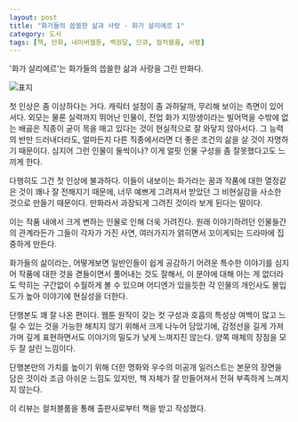 ```yaml
---
layout: post
title: "화가들의 씁쓸한 삶과 사랑 - 화가 살리에르 1"
category: 도서
tags: [책, 만화, 네이버웹툰, 백원달, 므큐, 컬처블룸, 서평]
---
```


'화가 살리에르'는
화가들의 씁쓸한 삶과 사랑을 그린 만화다.

![표지](/images/book/painter-salieri-1-comic-cook.jpg)

첫 인상은 좀 이상하다는 거다.
캐릭터 설정이 좀 과하달까, 무리해 보이는 측면이 있어서다.
외모는 물론 실력까지 뛰어난 인물이,
전업 화가 지망생이라는 빌어먹을 수밖에 없는 배곯은 직종이 굳이 목을 매고 있다는 것이
현실적으로 잘 와닿지 않아서다.
그 능력의 반만 드러내더라도, 얼마든지 다른 직종에서라면 더 좋은 조건의 삶을 살 것이 자명하기 때문이다.
심지어 그런 인물이 둘씩이나?
이게 얼핏 인물 구성을 좀 잘못했다고도 느끼게 한다.

다행히도 그건 첫 인상에 불과하다.
이들이 내보이는 화가라는 꿈과 작품에 대한 열정같은 것이 꽤나 잘 전해지기 때문에,
너무 예쁘게 그려져서 받았던 그 비현실감을 사소한 것으로 만들기 때문이다.
만화라서 과장되게 그려진 것이라 보게 된다는 말이다.

이는 작품 내에서 크게 변하는 인물로 인해 더욱 가려진다.
원래 이야기하려던 인물들간의 관계라든가
그들이 각자가 가진 사연,
여러가지가 얽히면서 꼬이게되는 드라마에 집중하게 만든다.

화가들의 삶이라는, 어떻게보면 일반인들이 쉽게 공감하기 어려운 특수한 이야기를
심지어 작품에 대한 것을 겯들이면서 풀어내는 것도 잘해서,
이 분야에 대해 아는 게 없더라도 막히는 구간없이 수월하게 볼 수 있으며
어디엔가 있을듯한 각 인물의 개인사도 몰입도가 높아 이야기에 현실성을 더한다.

단행본도 꽤 잘 나온 편이다.
웹툰 원작이 갖는 컷 구성과 호흡의 특성상 여백이 많고 느릴 수 있는 것을
가능한 해치지 않기 위해서 크게 나누어 담았기에,
감정선을 길게 가져가며 깊게 표현하면서도 이야기의 밀도가 낮게 느껴지진 않는다.
양쪽 매체의 장점을 모두 잘 살린 느낌이다.

단행본만의 가치를 높이기 위해 더한 명화와 우수의 미공개 일러스트는
본문의 장면을 담은 것이라 조금 아쉬운 느낌도 있지만,
책 자체가 잘 만들어져서 전혀 부족하게 느껴지지 않는다.



<div class="im im-info">
이 리뷰는 컬처블룸을 통해 출판사로부터 책을 받고 작성했다.
</div>
